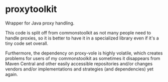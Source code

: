 # proxytoolkit
Wrapper for Java proxy handling.

This code is split off from commonstoolkit as not many people need to handle proxies, so it is better to have it in a specialized library even if it's a tiny code set overall.

Furthermore, the dependency on proxy-vole is highly volatile, which creates problems for users of my commonstoolkit as sometimes it disappears from Maven Central and other easily accessible repositories and/or changes vendors and/or implementations and strategies (and dependencies) yet again.
